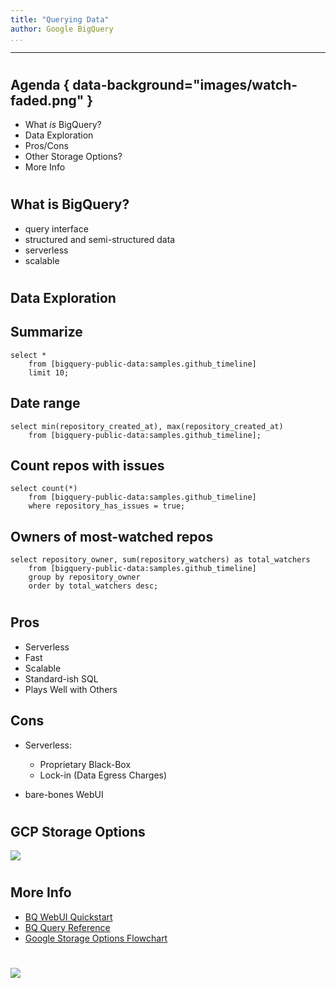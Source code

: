 ```yaml
---
title: "Querying Data"
author: Google BigQuery
...
```


---

#
## Agenda { data-background="images/watch-faded.png" }

- What _is_ BigQuery?
- Data Exploration
- Pros/Cons
- Other Storage Options?
- More Info


#
## What is BigQuery?

- query interface
- structured and semi-structured data
- serverless
- scalable


#
## Data Exploration

## Summarize

    select *
        from [bigquery-public-data:samples.github_timeline]
        limit 10;

## Date range

    select min(repository_created_at), max(repository_created_at)
        from [bigquery-public-data:samples.github_timeline];

## Count repos with issues

    select count(*)
        from [bigquery-public-data:samples.github_timeline]
        where repository_has_issues = true;

## Owners of most-watched repos

    select repository_owner, sum(repository_watchers) as total_watchers
        from [bigquery-public-data:samples.github_timeline] 
        group by repository_owner
        order by total_watchers desc;

#
## Pros

- Serverless
- Fast
- Scalable
- Standard-ish SQL
- Plays Well with Others

## Cons

- Serverless:

    - Proprietary Black-Box
    - Lock-in (Data Egress Charges)

- bare-bones WebUI


#
## GCP Storage Options

![](images/google-storage-options.svg)


#
## More Info

- [BQ WebUI Quickstart](https://cloud.google.com/bigquery/quickstart-web-ui)
- [BQ Query Reference](https://cloud.google.com/bigquery/docs/reference/legacy-sql)
- [Google Storage Options Flowchart](https://cloud.google.com/images/storage-options/flowchart.svg)


#

<img class="logo" src="images/berkeley-school-of-information-logo.png"/>



